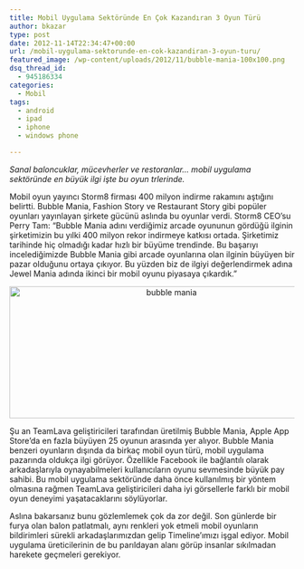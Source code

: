 ```yaml
---
title: Mobil Uygulama Sektöründe En Çok Kazandıran 3 Oyun Türü
author: bkazar
type: post
date: 2012-11-14T22:34:47+00:00
url: /mobil-uygulama-sektorunde-en-cok-kazandiran-3-oyun-turu/
featured_image: /wp-content/uploads/2012/11/bubble-mania-100x100.png
dsq_thread_id:
  - 945186334
categories:
  - Mobil
tags:
  - android
  - ipad
  - iphone
  - windows phone

---
```

_Sanal baloncuklar, mücevherler ve restoranlar… mobil uygulama sektöründe en büyük ilgi işte bu oyun trlerinde._

Mobil oyun yayıncı Storm8 firması 400 milyon indirme rakamını aştığını belirtti. Bubble Mania, Fashion Story ve Restaurant Story gibi popüler oyunları yayınlayan şirkete gücünü aslında bu oyunlar verdi. Storm8 CEO’su Perry Tam: “Bubble Mania adını verdiğimiz arcade oyununun gördüğü ilginin şirketimizin bu yılki 400 milyon rekor indirmeye katkısı ortada. Şirketimiz tarihinde hiç olmadığı kadar hızlı bir büyüme trendinde. Bu başarıyı incelediğimizde Bubble Mania gibi arcade oyunlarına olan ilginin büyüyen bir pazar olduğunu ortaya çıkıyor. Bu yüzden biz de ilgiyi değerlendirmek adına Jewel Mania adında ikinci bir mobil oyunu piyasaya çıkardık.”

<p style="text-align: center;">
  <img class="aligncenter  wp-image-9170" title="bubble mania" src="https://www.murekkep.org/wp-content/uploads/2012/11/bubble-mania.png" alt="bubble mania" width="557" height="233" srcset="https://www.murekkep.org/wp-content/uploads/2012/11/bubble-mania.png 795w, https://www.murekkep.org/wp-content/uploads/2012/11/bubble-mania-400x167.png 400w, https://www.murekkep.org/wp-content/uploads/2012/11/bubble-mania-50x20.png 50w, https://www.murekkep.org/wp-content/uploads/2012/11/bubble-mania-300x125.png 300w" sizes="(max-width: 557px) 100vw, 557px" />
</p>

Şu an TeamLava geliştiricileri tarafından üretilmiş Bubble Mania, Apple App Store’da en fazla büyüyen 25 oyunun arasında yer alıyor. Bubble Mania benzeri oyunların dışında da birkaç mobil oyun türü, mobil uygulama pazarında oldukça ilgi görüyor. Özellikle Facebook ile bağlantılı olarak arkadaşlarıyla oynayabilmeleri kullanıcıların oyunu sevmesinde büyük pay sahibi. Bu mobil uygulama sektöründe daha önce kullanılmış bir yöntem olmasına rağmen TeamLava geliştiricileri daha iyi görsellerle farklı bir mobil oyun deneyimi yaşatacaklarını söylüyorlar.

Aslına bakarsanız bunu gözlemlemek çok da zor değil. Son günlerde bir furya olan balon patlatmalı, aynı renkleri yok etmeli mobil oyunların bildirimleri sürekli arkadaşlarımızdan gelip Timeline’ımızı işgal ediyor. Mobil uygulama üreticilerinin de bu parıldayan alanı görüp insanlar sıkılmadan harekete geçmeleri gerekiyor.